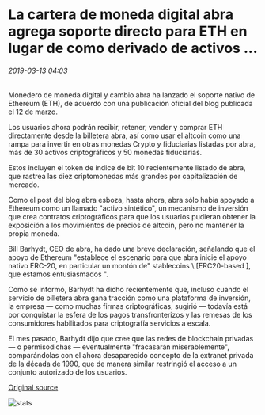 # La cartera de moneda digital abra agrega soporte directo para ETH en lugar de como derivado de activos ...

###### 2019-03-13 04:03

Monedero de moneda digital y cambio abra ha lanzado el soporte nativo de Ethereum (ETH), de acuerdo con una publicación oficial del blog publicada el 12 de marzo.

Los usuarios ahora podrán recibir, retener, vender y comprar ETH directamente desde la billetera abra, así como usar el altcoin como una rampa para invertir en otras monedas Crypto y fiduciarias listadas por abra, más de 30 activos criptográficos y 50 monedas fiduciarias.

Estos incluyen el token de índice de bit 10 recientemente listado de abra, que rastrea las diez criptomonedas más grandes por capitalización de mercado.

Como el post del blog abra esboza, hasta ahora, abra sólo había apoyado a Ethereum como un llamado "activo sintético", un mecanismo de inversión que crea contratos criptográficos para que los usuarios pudieran obtener la exposición a los movimientos de precios de altcoin, pero no mantener la propia moneda.

Bill Barhydt, CEO de abra, ha dado una breve declaración, señalando que el apoyo de Ethereum "establece el escenario para que abra inicie el apoyo nativo ERC-20, en particular un montón de" stablecoins \ [ERC20-based \], que estamos entusiasmados ".

Como se informó, Barhydt ha dicho recientemente que, incluso cuando el servicio de billetera abra gana tracción como una plataforma de inversión, la empresa — como muchas firmas criptográficas, sugirió — todavía está por conquistar la esfera de los pagos transfronterizos y las remesas de los consumidores habilitados para criptografía servicios a escala.

El mes pasado, Barhydt dijo que cree que las redes de blockchain privadas — o permisodichas — eventualmente "fracasarán miserablemente", comparándolas con el ahora desaparecido concepto de la extranet privada de la década de 1990, que de manera similar restringió el acceso a un conjunto autorizado de los usuarios.

[Original source](https://cointelegraph.com/news/digital-currency-wallet-abra-adds-direct-support-for-eth-instead-of-as-asset-derivative)

![stats](https://c.statcounter.com/11760860/0/a89fa40b/1/ "stats")